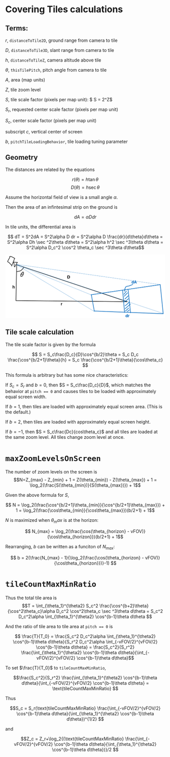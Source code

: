 # Covering Tiles calculations
## Terms:

$r$, `distanceToTile2D`, ground range from camera to tile

$D$, `distanceToTile3D`, slant range from camera to tile

$h$, `distanceToTileZ`, camera altitude above tile

$\theta$, `thisTilePitch`, pitch angle from camera to tile

$A$, area (map units)

$Z$, tile zoom level

$S$, tile scale factor (pixels per map unit): $ S = 2^Z$

$S_r$, requested center scale factor (pixels per map unit)

$S_c$, center scale factor (pixels per map unit)

subscript $c$, vertical center of screen

$b$, `pitchTileLoadingBehavior`, tile loading tuning parameter 

## Geometry

The distances are related by the equations

$$ r(\theta) = h\tan\theta $$
$$ D(\theta) = h\sec\theta $$

Assume the horizontal field of view is a small angle $\alpha$.

Then the area of an infintesimal strip on the ground is 

$$ dA = \alpha D dr$$

In tile units, the differential area is

$$ dT = S^2dA =  S^2\alpha D dr = S^2\alpha D \frac{dr}{d\theta}d\theta = S^2\alpha Dh \sec ^2\theta d\theta = S^2\alpha h^2 \sec ^3\theta d\theta = S^2\alpha D_c^2 \cos^2 \theta_c \sec ^3\theta d\theta$$

![image](assets/covering-tiles.png)

## Tile scale calculation

The tile scale factor is given by the formula

$$ S = S_c\frac{D_c}{D}\cos^{b/2}\theta = S_c D_c \frac{\cos^{b/2+1}\theta}{h} = S_c \frac{\cos^{b/2+1}\theta}{\cos\theta_c} $$

This formula is arbitrary but has some nice characteristics:

If $S_c = S_r$ and $b = 0$, then $S = S_c\frac{D_c}{D}$, which matches the behavior at `pitch == 0` and causes tiles to be loaded with approximately equal screen width.

If $b = 1$, then tiles are loaded with approximately equal screen area. (This is the default.)

If $b = 2$, then tiles are loaded with approximately equal screen height.

If $b = -1$, then $S = S_c\frac{Dc}{cos\theta_c}$ and all tiles are loaded at the same zoom level. All tiles change zoom level at once.

# `maxZoomLevelsOnScreen`

The number of zoom levels on the screen is
$$N=Z_{max} - Z_{min} + 1 = Z(\theta_{min}) - Z(\theta_{max}) + 1 = \log_2(\frac{S(\theta_{min})}{S(\theta_{max})}) + 1$$

Given the above formula for $S$,

$$ N = \log_2(\frac{\cos^{b/2+1}\theta_{min}}{\cos^{b/2+1}\theta_{max}}) + 1 = \log_2(\frac{\cos\theta_{min}}{\cos\theta_{max}})(b/2+1) + 1$$

$N$ is maximized when $\theta_max$ is at the horizon:

$$ N_{max} = \log_2(\frac{\cos(\theta_{horizon} - vFOV)}{\cos\theta_{horizon}})(b/2+1) + 1$$

Rearranging, $b$ can be written as a funciton of $N_{max}$:

$$ b = 2(\frac{N_{max} - 1}{\log_2(\frac{\cos(\theta_{horizon} - vFOV)}{\cos\theta_{horizon}})}-1) $$

# `tileCountMaxMinRatio`

Thus the total tile area is 
$$T = \int_{\theta_1}^{\theta2} S_c^2 \frac{\cos^{b+2}\theta}{\cos^2\theta_c}\alpha D_c^2 \cos^2\theta_c \sec ^3\theta d\theta = S_c^2 D_c^2\alpha \int_{\theta_1}^{\theta2} \cos^{b-1}\theta d\theta $$

And the ratio of tile area to tile area at `pitch == 0` is 

$$ \frac{T}{T_0} = \frac{S_c^2 D_c^2\alpha \int_{\theta_1}^{\theta2} \cos^{b-1}\theta d\theta}{S_r^2 D_c^2\alpha \int_{-vFOV/2}^{vFOV/2} \cos^{b-1}\theta d\theta} = \frac{S_c^2}{S_r^2}  \frac{\int_{\theta_1}^{\theta2} \cos^{b-1}\theta d\theta}{\int_{-vFOV/2}^{vFOV/2} \cos^{b-1}\theta d\theta}$$

To set $\frac{T}{T_0}$ to `tileCountMaxMinRatio`,

$$\frac{S_c^2}{S_r^2}  \frac{\int_{\theta_1}^{\theta2} \cos^{b-1}\theta d\theta}{\int_{-vFOV/2}^{vFOV/2} \cos^{b-1}\theta d\theta} = \text{tileCountMaxMinRatio} $$

Thus 

$$S_c = S_r(\text{tileCountMaxMinRatio} \frac{\int_{-vFOV/2}^{vFOV/2} \cos^{b-1}\theta d\theta}{\int_{\theta_1}^{\theta2} \cos^{b-1}\theta d\theta})^{1/2} $$

and

$$Z_c = Z_r+\log_2{(\text{tileCountMaxMinRatio} \frac{\int_{-vFOV/2}^{vFOV/2} \cos^{b-1}\theta d\theta}{\int_{\theta_1}^{\theta2} \cos^{b-1}\theta d\theta})}/2 $$